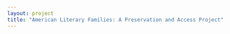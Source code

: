```yaml
--- 
layout: project 
title: "American Literary Families: A Preservation and Access Project" 
---
```



